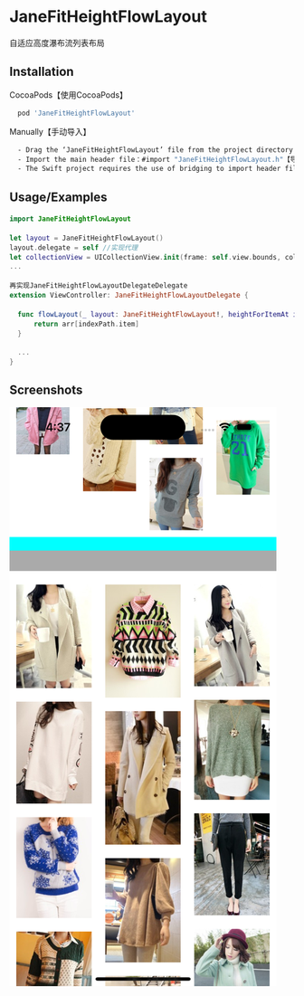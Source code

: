 
# JaneFitHeightFlowLayout

自适应高度瀑布流列表布局

## Installation

CocoaPods【使用CocoaPods】

```bash
  pod 'JaneFitHeightFlowLayout'
```

Manually【手动导入】

```bash
  - Drag the ‘JaneFitHeightFlowLayout’ file from the project directory into your project【将项目目录下JaneFitHeightFlowLayout文件夹拽入你的项目中】
  - Import the main header file：#import "JaneFitHeightFlowLayout.h"【导入主头文件：#import "JaneFitHeightFlowLayout.h"】 
  - The Swift project requires the use of bridging to import header files【swift项目需要使用桥接导入头文件】
```
    
## Usage/Examples

```swift
import JaneFitHeightFlowLayout

let layout = JaneFitHeightFlowLayout()
layout.delegate = self //实现代理
let collectionView = UICollectionView.init(frame: self.view.bounds, collectionViewLayout: layout)
...

再实现JaneFitHeightFlowLayoutDelegateDelegate
extension ViewController: JaneFitHeightFlowLayoutDelegate {
    
  func flowLayout(_ layout: JaneFitHeightFlowLayout!, heightForItemAt indexPath: IndexPath!, with itemWidth: CGFloat) -> CGFloat {
      return arr[indexPath.item]
  }

  ...
}

```


## Screenshots

![App Screenshot](https://raw.githubusercontent.com/Jane1in99/JaneFitHeightFlowLayout/main/images/screenshot.png)

